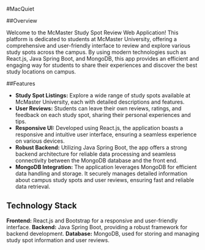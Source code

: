 #MacQuiet

##Overview

Welcome to the McMaster Study Spot Review Web Application! This platform is dedicated to students at McMaster University, offering a comprehensive and user-friendly interface to review and explore various study spots across the campus. By using modern technologies such as React.js, Java Spring Boot, and MongoDB, this app provides an efficient and engaging way for students to share their experiences and discover the best study locations on campus.

##Features

- **Study Spot Listings:** Explore a wide range of study spots available at McMaster University, each with detailed descriptions and features.
- **User Reviews:** Students can leave their own reviews, ratings, and feedback on each study spot, sharing their personal experiences and tips.
- **Responsive UI:** Developed using React.js, the application boasts a responsive and intuitive user interface, ensuring a seamless experience on various devices.
- **Robust Backend:** Utilizing Java Spring Boot, the app offers a strong backend architecture for reliable data processing and seamless connectivity between the MongoDB database and the front end.
- **MongoDB Integration:** The application leverages MongoDB for efficient data handling and storage. It securely manages detailed information about campus study spots and user reviews, ensuring fast and reliable data retrieval.

## Technology Stack

**Frontend:** React.js and Bootstrap for a responsive and user-friendly interface.
**Backend:** Java Spring Boot, providing a robust framework for backend development.
**Database:** MongoDB, used for storing and managing study spot information and user reviews.

